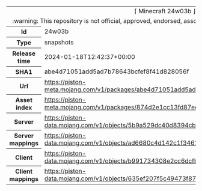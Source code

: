 <html><table>
<tr><td colspan="2" align="center"><img width="0" height="0"><br/>⌈ Minecraft 24w03b ⌋<br/><img width="0" height="0"></td></tr>
<tr><td colspan="2" align="center"><img width="0" height="0"><br/>
:warning: This repository is not official, approved, endorsed, associated or connected with Mojang :warning:
<br/><img width="0" height="0"></td></tr>
<tr><th>Id</th><td>24w03b</td></tr>
<tr><th>Type</th><td>snapshots</td></tr>
<tr><th>Release time</th><td>2024-01-18T12:42:37+00:00</td></tr>
<tr><th>SHA1</th><td>abe4d71051add5ad7b78643bcfef8f41d828056f</td></tr>
<tr><th>Url</th><td><a href="https://piston-meta.mojang.com/v1/packages/abe4d71051add5ad7b78643bcfef8f41d828056f/24w03b.json">https://piston-meta.mojang.com/v1/packages/abe4d71051add5ad7b78643bcfef8f41d828056f/24w03b.json</a></td></tr>
<tr><th>Asset index</th><td><a href="https://piston-meta.mojang.com/v1/packages/874d2e1cc13fd87eda4e4233c857292aee5930d4/12.json">https://piston-meta.mojang.com/v1/packages/874d2e1cc13fd87eda4e4233c857292aee5930d4/12.json</a></td></tr>
<tr><th>Server</th><td><a href="https://piston-data.mojang.com/v1/objects/5b9a529dc40d8394cbd6203a8ebe66c8e2f86fd4/server.jar">https://piston-data.mojang.com/v1/objects/5b9a529dc40d8394cbd6203a8ebe66c8e2f86fd4/server.jar</a></td></tr>
<tr><th>Server mappings</th><td><a href="https://piston-data.mojang.com/v1/objects/ad6680c4d142c1f346125d8e1e2baa4ac66576d6/server.txt">https://piston-data.mojang.com/v1/objects/ad6680c4d142c1f346125d8e1e2baa4ac66576d6/server.txt</a></td></tr>
<tr><th>Client</th><td><a href="https://piston-data.mojang.com/v1/objects/b991734308e2cc6dcfbdb9338ea0453009d8e9e1/client.jar">https://piston-data.mojang.com/v1/objects/b991734308e2cc6dcfbdb9338ea0453009d8e9e1/client.jar</a></td></tr>
<tr><th>Client mappings</th><td><a href="https://piston-data.mojang.com/v1/objects/635ef207f5c49473f876fdc6b024e85db9b86c53/client.txt">https://piston-data.mojang.com/v1/objects/635ef207f5c49473f876fdc6b024e85db9b86c53/client.txt</a></td></tr>
</table></html>